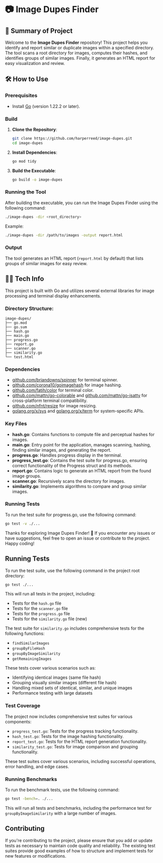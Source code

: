 # 📷 Image Dupes Finder

## 🚀 Summary of Project

Welcome to the **Image Dupes Finder** repository! This project helps you identify and report similar or duplicate images within a specified directory. The tool scans a root directory for images, computes their hashes, and identifies groups of similar images. Finally, it generates an HTML report for easy visualization and review.

## 🛠️ How to Use

### Prerequisites

- Install [Go](https://golang.org/dl/) (version 1.22.2 or later).

### Build

1. **Clone the Repository**:
   ```sh
   git clone https://github.com/harperreed/image-dupes.git
   cd image-dupes
   ```

2. **Install Dependencies**:
   ```sh
   go mod tidy
   ```

3. **Build the Executable**:
   ```sh
   go build -o image-dupes
   ```

### Running the Tool

After building the executable, you can run the Image Dupes Finder using the following command:

```sh
./image-dupes -dir <root_directory>
```

Example:
```sh
./image-dupes -dir /path/to/images -output report.html
```

### Output

The tool generates an HTML report (`report.html` by default) that lists groups of similar images for easy review.

## 🧑‍💻 Tech Info

This project is built with Go and utilizes several external libraries for image processing and terminal display enhancements.

### Directory Structure:

```
image-dupes/
├── go.mod
├── go.sum
├── hash.go
├── main.go
├── progress.go
├── report.go
├── scanner.go
├── similarity.go
└── test.html
```

### Dependencies

- [github.com/briandowns/spinner](https://github.com/briandowns/spinner) for terminal spinner.
- [github.com/corona10/goimagehash](https://github.com/corona10/goimagehash) for image hashing.
- [github.com/fatih/color](https://github.com/fatih/color) for terminal color.
- [github.com/mattn/go-colorable](https://github.com/mattn/go-colorable) and [github.com/mattn/go-isatty](https://github.com/mattn/go-isatty) for cross-platform terminal compatibility.
- [github.com/nfnt/resize](https://github.com/nfnt/resize) for image resizing.
- [golang.org/x/sys](https://golang.org/x/sys) and [golang.org/x/term](https://golang.org/x/term) for system-specific APIs.

### Key Files

- **hash.go**: Contains functions to compute file and perceptual hashes for images.
- **main.go**: Entry point for the application, manages scanning, hashing, finding similar images, and generating the report.
- **progress.go**: Handles progress display in the terminal.
- **progress_test.go**: Contains the test suite for progress.go, ensuring correct functionality of the Progress struct and its methods.
- **report.go**: Contains logic to generate an HTML report from the found image groups.
- **scanner.go**: Recursively scans the directory for images.
- **similarity.go**: Implements algorithms to compare and group similar images.

### Running Tests

To run the test suite for progress.go, use the following command:

```sh
go test -v ./...
```

Thanks for exploring Image Dupes Finder! 🎉 If you encounter any issues or have suggestions, feel free to open an issue or contribute to the project. Happy coding!

## Running Tests

To run the test suite, use the following command in the project root directory:

```sh
go test ./...
```

This will run all tests in the project, including:
- Tests for the `hash.go` file
- Tests for the `scanner.go` file
- Tests for the `progress.go` file
- Tests for the `similarity.go` file (new)

The test suite for `similarity.go` includes comprehensive tests for the following functions:
- `findSimilarImages`
- `groupByFileHash`
- `groupByImageSimilarity`
- `getRemainingImages`

These tests cover various scenarios such as:
- Identifying identical images (same file hash)
- Grouping visually similar images (different file hash)
- Handling mixed sets of identical, similar, and unique images
- Performance testing with large datasets

### Test Coverage

The project now includes comprehensive test suites for various components:

- `progress_test.go`: Tests for the progress tracking functionality.
- `hash_test.go`: Tests for the image hashing functionality.
- `report_test.go`: Tests for the HTML report generation functionality.
- `similarity_test.go`: Tests for image comparison and grouping functionality.

These test suites cover various scenarios, including successful operations, error handling, and edge cases.

### Running Benchmarks

To run the benchmark tests, use the following command:

```sh
go test -bench=. ./...
```

This will run all tests and benchmarks, including the performance test for `groupByImageSimilarity` with a large number of images.

## Contributing

If you're contributing to the project, please ensure that you add or update tests as necessary to maintain code quality and reliability. The existing test suites provide good examples of how to structure and implement tests for new features or modifications.

